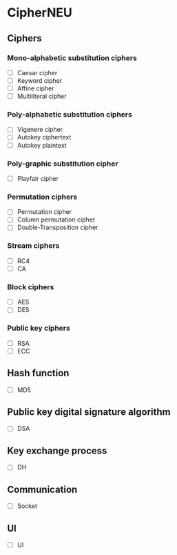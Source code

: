 # CipherNEU

## Ciphers

### Mono-alphabetic substitution ciphers

* [ ] Caesar cipher
* [ ] Keyword cipher
* [ ] Affine cipher
* [ ] Multiliteral cipher

### Poly-alphabetic substitution ciphers

* [ ] Vigenere cipher
* [ ] Autokey ciphertext
* [ ] Autokey plaintext

### Poly-graphic substitution cipher

* [ ] Playfair cipher

### Permutation ciphers

* [ ] Permutation cipher
* [ ] Column permutation cipher 
* [ ] Double-Transposition cipher

### Stream ciphers

* [ ] RC4
* [ ] CA

### Block ciphers

* [ ] AES
* [ ] DES

### Public key ciphers

* [ ] RSA
* [ ] ECC

## Hash function

* [ ] MD5

## Public key digital signature algorithm

* [ ] DSA

## Key exchange process

* [ ] DH

## Communication

* [ ] Socket

## UI

* [ ] UI